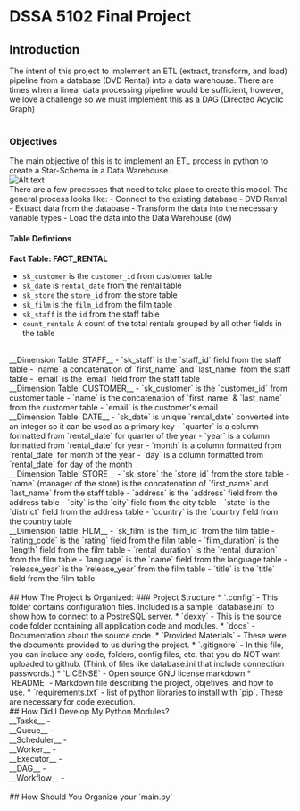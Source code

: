 # DSSA 5102 Final Project

## Introduction
The intent of this project to implement an ETL (extract, transform, and load) pipeline from a database (DVD Rental) into a data warehouse. There are times when a linear data processing pipeline would be sufficient, however, we love a challenge so we must implement this as a DAG (Directed Acyclic Graph)
<br>
<br>
### Objectives
The main objective of this is to implement an ETL process in python to create a Star-Schema in a Data Warehouse. 
<br>
![Alt text](../../../../C:/Users/13045/dssa_dw_final_project_campb223/Provided%20Materials/star-schema.jpg)
<br>
There are a few processes that need to take place to create this model. The general process looks like:
    - Connect to the existing database - DVD Rental
    - Extract data from the database
    - Transform the data into the necessary variable types
    - Load the data into the Data Warehouse (dw)
<br>
#### Table Defintions <br>
__Fact Table: FACT_RENTAL__
- `sk_customer` is the `customer_id` from customer table 
- `sk_date` is `rental_date` from the rental table
- `sk_store` the `store_id` from the store table
- `sk_film` is the `film_id` from the film table
- `sk_staff` is the `id` from the staff table
- `count_rentals` A count of the total rentals grouped by all other fields in the table
<br>
__Dimension Table: STAFF__
- `sk_staff` is the `staff_id` field from the staff table
- `name` a concatenation of `first_name` and `last_name` from the staff table
- `email` is the `email` field from the staff table
<br>
__Dimension Table: CUSTOMER__
- `sk_customer` is the `customer_id` from customer table
- `name` is the concatenation of `first_name` & `last_name` from the customer table
- `email` is the customer's email 
<br>
__Dimension Table: DATE__
- `sk_date` is unique `rental_date` converted into an integer so it can be used as a primary key 
- `quarter` is a column formatted from `rental_date` for quarter of the year
- `year` is a column formatted from `rental_date` for year
- `month` is a column formatted from `rental_date` for month of the year
- `day` is a column formatted from `rental_date` for day of the month
<br>
__Dimension Table: STORE__ 
- `sk_store` the `store_id` from the store table
- `name` (manager of the store) is the concatenation of `first_name` and `last_name` from the staff table
- `address` is the `address` field from the address table
- `city` is the `city` field from the city table
- `state` is the `district` field from the address table
- `country` is the `country field from the country table
<br>
__Dimension Table: FILM__
- `sk_film` is the `film_id` from the film table
- `rating_code` is the `rating` field from the film table
- `film_duration` is the `length` field from the film table
- `rental_duration` is the `rental_duration` from the film table
- `language` is the `name` field from the language table
- `release_year` is the `release_year` from the film table
- `title` is the `title` field from the film table
<br>
<br>
## How The Project Is Organized:
### Project Structure
*   `.config` - This folder contains configuration files. Included is a sample `database.ini` to show how to connect to a PostreSQL server. 
*   `dexxy` - This is the source code folder containing all application code and modules.
*   `docs` - Documentation about the source code. 
*   `Provided Materials` - These were the documents provided to us during the project. 
*   `.gitignore` - In this file, you can include any code, folders, config files, etc. that you do NOT want uploaded to github. (Think of files like database.ini that include connection passwords.)
*   `LICENSE` - Open source GNU license markdown
*   `README` - Markdown file describing the project, objetives, and how to use. 
*   `requirements.txt` - list of python libraries to install with `pip`. These are necessary for code execution. 
<br>
## How Did I Develop My Python Modules?
<br>
__Tasks__ - 
<br>
__Queue__ - 
<br>
__Scheduler__ - 
<br>
__Worker__ - 
<br>
__Executor__ - 
<br>
__DAG__ - 
<br>
__Workflow__ - 
<br>
<br>
## How Should You Organize your `main.py`
<br>
